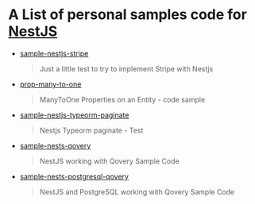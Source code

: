 # A List of personal samples code for [NestJS](https://nestjs.com/)

- [sample-nestjs-stripe](https://github.com/audiBookning/sample-nestjs-stripe)

  > Just a little test to try to implement Stripe with Nestjs

- [prop-many-to-one](https://github.com/audiBookning/prop-many-to-one)

  > ManyToOne Properties on an Entity - code sample

- [sample-nestjs-typeorm-paginate](https://github.com/audiBookning/sample-nestjs-typeorm-paginate)

  > Nestjs Typeorm paginate - Test

- [sample-nests-qovery](https://github.com/audiBookning/sample-nests-qovery)

  > NestJS working with Qovery Sample Code

- [sample-nests-postgresql-qovery](https://github.com/audiBookning/sample-nests-postgresql-qovery)

  > NestJS and PostgreSQL working with Qovery Sample Code
